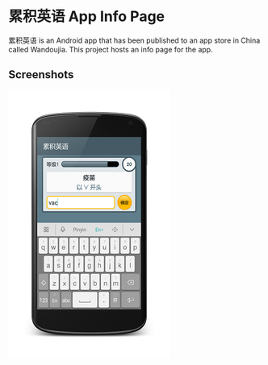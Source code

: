 ﻿# 累积英语 App Info Page
累积英语 is an Android app that has been published to an app store in China called Wandoujia.  This project hosts an info page for the app.

## Screenshots
![screen](/screen5.png)
